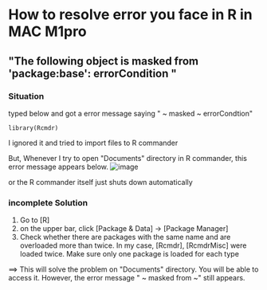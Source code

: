 # How to resolve error you face in R in MAC M1pro 

## "The following object is masked from 'package:base': errorCondition   " 

### Situation 
typed below and got a error message saying " ~ masked ~ errorCondtion"

```
library(Rcmdr)
```
I ignored it and tried to import files to R commander 

But, Whenever I try to open "Documents" directory in R commander, this error message appears below. 
![image](https://github.com/YUN-JEE/RNAseq/assets/164160626/5e5ce72a-b7dc-471a-a3ec-bc5697ce2c74)

or the R commander itself just shuts down automatically 


  ### incomplete Solution
1. Go to [R] 
2. on the upper bar, click [Package & Data] -> [Package Manager] 
3. Check whether there are packages with the same name and are overloaded more than twice. 
      In my case, [Rcmdr], [RcmdrMisc] were loaded twice.
Make sure only one package is loaded for each type

==> This will solve the problem on "Documents" directory. You will be able to access it. 
However, the error message " ~ masked from ~" still appears. 
